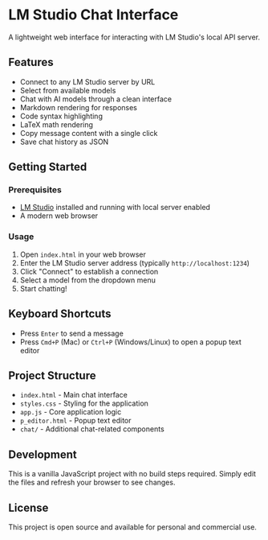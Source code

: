 # LM Studio Chat Interface

A lightweight web interface for interacting with LM Studio's local API server.

## Features

- Connect to any LM Studio server by URL
- Select from available models
- Chat with AI models through a clean interface
- Markdown rendering for responses
- Code syntax highlighting
- LaTeX math rendering
- Copy message content with a single click
- Save chat history as JSON

## Getting Started

### Prerequisites

- [LM Studio](https://lmstudio.ai/) installed and running with local server enabled
- A modern web browser

### Usage

1. Open `index.html` in your web browser
2. Enter the LM Studio server address (typically `http://localhost:1234`)
3. Click "Connect" to establish a connection
4. Select a model from the dropdown menu
5. Start chatting!

## Keyboard Shortcuts

- Press `Enter` to send a message
- Press `Cmd+P` (Mac) or `Ctrl+P` (Windows/Linux) to open a popup text editor

## Project Structure

- `index.html` - Main chat interface
- `styles.css` - Styling for the application
- `app.js` - Core application logic
- `p_editor.html` - Popup text editor
- `chat/` - Additional chat-related components

## Development

This is a vanilla JavaScript project with no build steps required. Simply edit the files and refresh your browser to see changes.

## License

This project is open source and available for personal and commercial use.